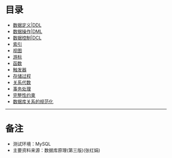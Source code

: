 # 目录
+ [数据定义|DDL](https://github.com/Tanglong9344/db/blob/master/dbPrinciple/DDL.md)
+ [数据操作|DML](https://github.com/Tanglong9344/db/blob/master/dbPrinciple/DML.md)
+ [数据控制|DCL](https://github.com/Tanglong9344/db/blob/master/dbPrinciple/DCL.md)
+ [索引](https://github.com/Tanglong9344/db/blob/master/dbPrinciple/INDEX.md)
+ [视图](https://github.com/Tanglong9344/db/blob/master/dbPrinciple/VIEW.md)
+ [游标](https://github.com/Tanglong9344/db/blob/master/dbPrinciple/CUSOR.md)
+ [函数](https://github.com/Tanglong9344/db/blob/master/dbPrinciple/FUNCTION.md)
+ [触发器](https://github.com/Tanglong9344/db/blob/master/dbPrinciple/TRIGGER.md)
+ [存储过程](https://github.com/Tanglong9344/db/blob/master/dbPrinciple/SP.md)
+ [关系代数](https://github.com/Tanglong9344/db/blob/master/dbPrinciple/RationalAlgebra.md)
+ [事务处理](https://github.com/Tanglong9344/db/blob/master/dbPrinciple/TRANCTION.md)
+ [完整性约束](https://github.com/Tanglong9344/db/blob/master/dbPrinciple/INTEGRITY_CONSTRAINT.md)
+ [数据库关系的规范化](https://github.com/Tanglong9344/db/blob/master/dbPrinciple/NORMALIZE.md)
---
# 备注
+ 测试环境：MySQL
+ 主要资料来源：数据库原理(第三版)(张红娟)
